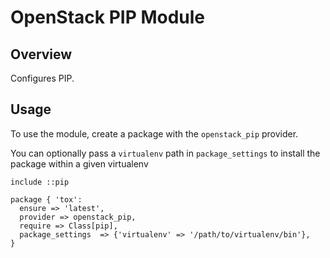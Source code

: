 # OpenStack PIP Module

## Overview

Configures PIP.

## Usage

To use the module, create a package with the `openstack_pip` provider.

You can optionally pass a `virtualenv` path in `package_settings` to
install the package within a given virtualenv

```
include ::pip

package { 'tox':
  ensure => 'latest',
  provider => openstack_pip,
  require => Class[pip],
  package_settings  => {'virtualenv' => '/path/to/virtualenv/bin'},
}
```

